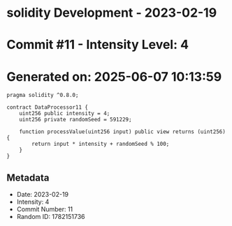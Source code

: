 ﻿# solidity Development - 2023-02-19
# Commit #11 - Intensity Level: 4
# Generated on: 2025-06-07 10:13:59
```solidity
pragma solidity ^0.8.0;

contract DataProcessor11 {
    uint256 public intensity = 4;
    uint256 private randomSeed = 591229;

    function processValue(uint256 input) public view returns (uint256) {
        return input * intensity + randomSeed % 100;
    }
}
```
## Metadata
- Date: 2023-02-19
- Intensity: 4
- Commit Number: 11
- Random ID: 1782151736
